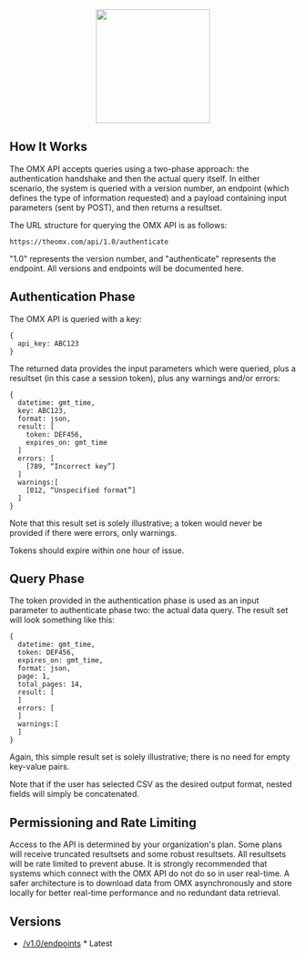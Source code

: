 <center><a href='https://theomx.com'><img src="https://theomx.com/assets/new/omx_logo-e309ca445f44378e718aa40cd5c054c14d18337b4706f912ec3ec47935432af1.png" width="200" ></a></center>

## How It Works

The OMX API accepts queries using a two-phase approach: the authentication handshake and then the actual query itself. In either scenario, the system is queried with a version number, an endpoint (which defines the type of information requested) and a payload containing input parameters (sent by POST), and then returns a resultset.

The URL structure for querying the OMX API is as follows:

```
https://theomx.com/api/1.0/authenticate
```

"1.0" represents the version number, and "authenticate" represents the endpoint. All versions and endpoints will be documented here.

## Authentication Phase

The OMX API is queried with a key:

```
{
  api_key: ABC123
}
```

The returned data provides the input parameters which were queried, plus a resultset (in this case a session token), plus any warnings and/or errors:


```
{
  datetime: gmt_time,
  key: ABC123,
  format: json,
  result: [
    token: DEF456,
    expires_on: gmt_time
  ]
  errors: [
    [789, “Incorrect key”]
  ]
  warnings:[
    [012, “Unspecified format”]
  ]
}
```

Note that this result set is solely illustrative; a token would never be provided if there were errors, only warnings.

Tokens should expire within one hour of issue.

## Query Phase

The token provided in the authentication phase is used as an input parameter to authenticate phase two: the actual data query. The result set will look something like this:


```
{
  datetime: gmt_time,
  token: DEF456,
  expires_on: gmt_time,
  format: json,
  page: 1,
  total_pages: 14,
  result: [
  ]
  errors: [
  ]
  warnings:[
  ]
}
```

Again, this simple result set is solely illustrative; there is no need for empty key-value pairs.

Note that if the user has selected CSV as the desired output format, nested fields will simply be concatenated.

## Permissioning and Rate Limiting

Access to the API is determined by your organization's plan. Some plans will receive truncated resultsets and some robust resultsets. All resultsets will be rate limited to prevent abuse. It is strongly recommended that systems which connect with the OMX API do not do so in user real-time. A safer architecture is to download data from OMX asynchronously and store locally for better real-time performance and no redundant data retrieval.

## Versions

- [/v1.0/endpoints](v1.0/endpoints) * Latest
